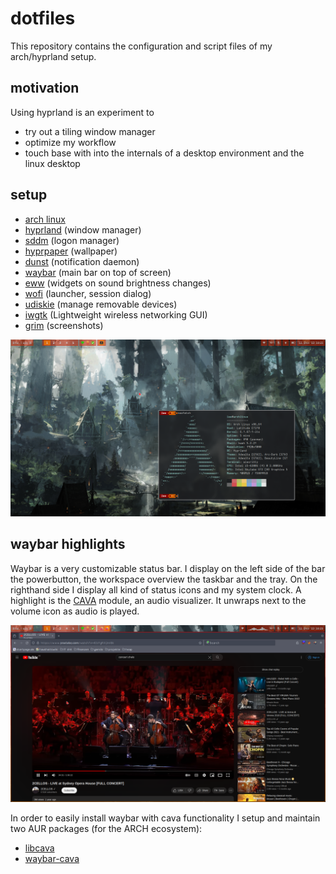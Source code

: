 # dotfiles
This repository contains the configuration and script files of my arch/hyprland setup.

## motivation
Using hyprland is an experiment to
 * try out a tiling window manager
 * optimize my workflow
 * touch base with into the internals of a desktop environment and the linux desktop

## setup
 * [arch linux](https://archlinux.org/)
 * [hyprland](https://github.com/hyprwm/Hyprland) (window manager)
 * [sddm](https://github.com/sddm/sddm) (logon manager)
 * [hyprpaper]() (wallpaper)
 * [dunst](https://github.com/dunst-project/dunst) (notification daemon)
 * [waybar](https://github.com/Alexays/Waybar) (main bar on top of screen)
 * [eww](https://github.com/elkowar/eww) (widgets on sound brightness changes)
 * [wofi](https://hg.sr.ht/~scoopta/wofi) (launcher, session dialog)
 * [udiskie](https://github.com/coldfix/udiskie) (manage removable devices)
 * [iwgtk](https://github.com/J-Lentz/iwgtk) (Lightweight wireless networking GUI)
 * [grim](https://github.com/emersion/grim) (screenshots)

<img src="https://github.com/mutoroglin/dotfiles/blob/main/Pictures/screenshots/system_info.png" height="auto" width="auto"/>

## waybar highlights
Waybar is a very customizable status bar.
I display on the left side of the bar the powerbutton, the workspace overview the taskbar and the tray.
On the righthand side I display all kind of status icons and my system clock.
A highlight is the [CAVA](https://aur.archlinux.org/packages/cava) module, an audio visualizer. It unwraps next to the volume icon as audio is played.

<img src="https://github.com/mutoroglin/dotfiles/blob/main/Pictures/screenshots/waybar_cava_in_motion.png" height="auto" width="auto"/>

In order to easily install waybar with cava functionality I setup and maintain two AUR packages (for the ARCH ecosystem):
 * [libcava](https://aur.archlinux.org/packages/libcava)
 * [waybar-cava](https://aur.archlinux.org/packages/waybar-cava]waybar-cava)
